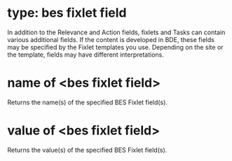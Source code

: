 # type: bes fixlet field

In addition to the Relevance and Action fields, fixlets and Tasks can contain various additional fields. If the content is developed in BDE, these fields may be specified by the Fixlet templates you use. Depending on the site or the template, fields may have different interpretations.

# name of &lt;bes fixlet field&gt;

Returns the name(s) of the specified BES Fixlet field(s).

# value of &lt;bes fixlet field&gt;

Returns the value(s) of the specified BES Fixlet field(s).
